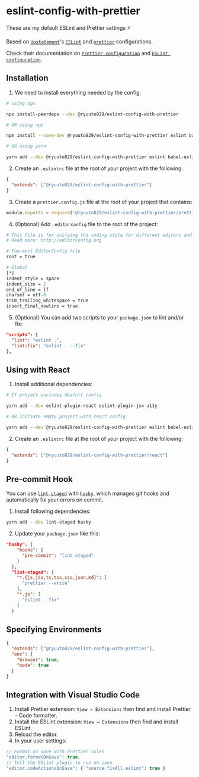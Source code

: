 # eslint-config-with-prettier

These are my default ESLint and Prettier settings ⚡️

Based on [`Upstatement`](https://github.com/Upstatement)'s [`ESLint`](https://eslint.org/) and [`prettier`](https://prettier.io) configurations.

Check their documentation on [`Prettier configuration`](https://www.npmjs.com/package/@upstatement/prettier-config) and [`ESLint configuration`](https://www.npmjs.com/package/@upstatement/eslint-config).

## Installation

1. We need to install everything needed by the config:

```sh
# using npx

npx install-peerdeps --dev @ryuuto829/eslint-config-with-prettier

# OR using npm

npm install --save-dev @ryuuto829/eslint-config-with-prettier eslint babel-eslint prettier eslint-config-prettier eslint-plugin-prettier

# OR using yarn

yarn add --dev @ryuuto829/eslint-config-with-prettier eslint babel-eslint prettier eslint-config-prettier eslint-plugin-prettier
```

2. Create an `.eslintrc` file at the root of your project with the following:

```json
{
  "extends": ["@ryuuto829/eslint-config-with-prettier"]
}
```

3. Create a `prettier.config.js` file at the root of your project that contains:

```js
module.exports = require('@ryuuto829/eslint-config-with-prettier/prettier');
```

4. (Optional) Add `.editorconfig` file to the root of the project:

```pl
# This file is for unifying the coding style for different editors and IDEs
# Read more: http://editorConfig.org

# Top-most EditorConfig file
root = true

# Global
[*]
indent_style = space
indent_size = 2
end_of_line = lf
charset = utf-8
trim_trailing_whitespace = true
insert_final_newline = true
```

5. (Optional) You can add two scripts to your `package.json` to lint and/or fix:

```json
"scripts": {
  "lint": "eslint .",
  "lint:fix": "eslint . --fix"
},
```

## Using with React

1. Install additional dependencies:

```sh
# If project includes deafult config

yarn add --dev eslint-plugin-react eslint-plugin-jsx-a11y

# OR initiate empty project with react config

yarn add --dev @ryuuto829/eslint-config-with-prettier eslint babel-eslint prettier eslint-config-prettier eslint-plugin-react eslint-plugin-jsx-a11y
```

2. Create an `.eslintrc` file at the root of your project with the following:

```json
{
  "extends": ["@ryuuto829/eslint-config-with-prettier/react"]
}
```

## Pre-commit Hook

You can use [`lint-staged`](https://github.com/okonet/lint-staged) with [`husky`](https://github.com/typicode/husky), which manages git hooks and automatically fix your errors on commit.

1. Install following dependencies:

```sh
yarn add --dev lint-staged husky
```

2. Update your `package.json` like this:

```json
"husky": {
    "hooks": {
      "pre-commit": "lint-staged"
    }
  },
  "lint-staged": {
    "*.{js,jsx,ts,tsx,css,json,md}": [
      "prettier --write"
    ],
    "*.js": [
      "eslint --fix"
    ]
  }
```

## Specifying Environments

```json
{
  "extends": ["@ryuuto829/eslint-config-with-prettier"],
  "env": {
    "browser": true,
    "node": true
  }
}
```

## Integration with Visual Studio Code

1. Install Prettier extension: `View → Extensions` then find and install Prettier - Code formatter.
2. Install the ESLint extension: `View → Extensions` then find and install ESLint.
3. Reload the editor.
4. In your user settings:

```js
// Format on save with Prettier rules
"editor.formatOnSave": true,
// Tell the ESLint plugin to run on save
"editor.codeActionsOnSave": { "source.fixAll.eslint": true }
```

